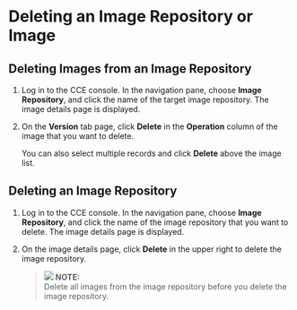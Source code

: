 # Deleting an Image Repository or Image<a name="cce_01_0212"></a>

## Deleting Images from an Image Repository<a name="section68603831219"></a>

1.  Log in to the CCE console. In the navigation pane, choose  **Image Repository**, and click the name of the target image repository. The image details page is displayed.
2.  On the  **Version**  tab page, click  **Delete**  in the  **Operation**  column of the image that you want to delete.

    You can also select multiple records and click  **Delete**  above the image list.


## Deleting an Image Repository<a name="section11861638111215"></a>

1.  Log in to the CCE console. In the navigation pane, choose  **Image Repository**, and click the name of the image repository that you want to delete. The image details page is displayed.
2.  On the image details page, click  **Delete**  in the upper right to delete the image repository.

    >![](/images/icon-note.gif) **NOTE:**   
    >Delete all images from the image repository before you delete the image repository.  


